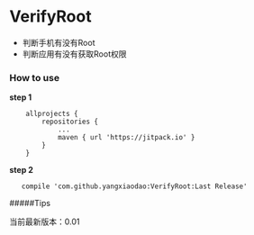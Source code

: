 # VerifyRoot

*   判断手机有没有Root
*   判断应用有没有获取Root权限

### How to use

**step 1**

    	allprojects {
    		repositories {
    			...
    			maven { url 'https://jitpack.io' }
    		}
    	}

**step 2**
    
       compile 'com.github.yangxiaodao:VerifyRoot:Last Release'
       
#####Tips

当前最新版本：0.01